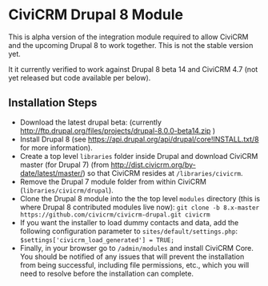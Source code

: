 CiviCRM Drupal 8 Module
=======================

This is alpha version of the integration module required to allow CiviCRM and the upcoming Drupal 8 to work together. This is not the stable version yet.

It it currently verified to work against Drupal 8 beta 14 and CiviCRM 4.7 (not yet released but code available per below).

Installation Steps
------------------

- Download the latest drupal beta: (currently http://ftp.drupal.org/files/projects/drupal-8.0.0-beta14.zip )
- Install Drupal 8 (see https://api.drupal.org/api/drupal/core!INSTALL.txt/8 for more information).
- Create a top level `libraries` folder inside Drupal and download CiviCRM master (for Drupal 7) (from http://dist.civicrm.org/by-date/latest/master/) so that CiviCRM resides at `/libraries/civicrm`.
- Remove the Drupal 7 module folder from within CiviCRM (`libraries/civicrm/drupal`).
- Clone the Drupal 8 module into the the top level `modules` directory (this is where Drupal 8 contributed modules live now): `git clone -b 8.x-master https://github.com/civicrm/civicrm-drupal.git civicrm`
- If you want the installer to load dummy contacts and data, add the following configuration parameter to `sites/default/settings.php`: `$settings['civicrm_load_generated'] = TRUE;`
- Finally, in your browser go to `/admin/modules` and install CiviCRM Core. You should be notified of any issues that will prevent the installation from being successful, including file permissions, etc., which you will need to resolve before the installation can complete.
